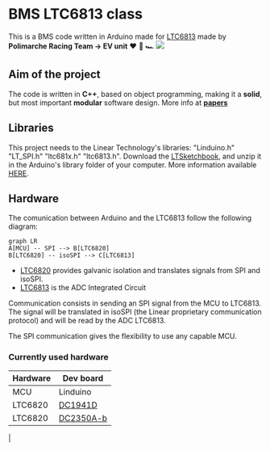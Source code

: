 # BMS LTC6813 class

This is a BMS code written in Arduino made for [LTC6813](https://www.analog.com/en/products/ltc6813-1.html#product-samplebuy)
made by **Polimarche Racing Team -> EV unit** :heart: :electric_plug: :racing_car:
<a href="https://www.polimarcheracingteam.com" rel="Polimarche Racing Team">
<img src="https://media-exp1.licdn.com/dms/image/C4E0BAQHOYr-sqOP5kQ/company-logo_200_200/0?e=1602115200&v=beta&t=0ab4cQiR1ewgAsn9L4vxL4jSTaYazSuib6szEdXNNtE" /></a>

## Aim of the project

The code is written in **C++**, based on object programming, making it a **solid**, but most important **modular** software design.
More info at [**papers**](https://github.com/mrjacopong/BMS_LTC6813_class/tree/master/papers)

## Libraries

This project needs to the Linear Technology's libraries: "Linduino.h" "LT_SPI.h" "ltc681x.h" "ltc6813.h".
Download the [LTSketchbook](https://www.analog.com/media/en/engineering-tools/design-tools/LTSketchbook.zip), and unzip it in the Arduino's library folder of your computer.
More information available [HERE](https://github.com/analogdevicesinc/Linduino).

## Hardware

The comunication between Arduino and the LTC6813 follow the following diagram:

```mermaid
graph LR
A[MCU] -- SPI --> B[LTC6820]
B[LTC6820] -- isoSPI --> C[LTC6813] 
```

 - [LTC6820](https://www.analog.com/en/products/ltc6820.html) provides galvanic isolation and translates signals from SPI and isoSPI.
 - [LTC6813](https://www.analog.com/en/products/ltc6813-1.html#product-samplebuy) is the ADC Integrated Circuit

Communication  consists in sending an SPI signal from the MCU to LTC6813. The signal will be translated in isoSPI (the Linear proprietary communication protocol) and will be read by the ADC LTC6813.  

The SPI communication gives the flexibility to use any capable MCU.

### Currently used hardware 

|Hardware|Dev board|
|--|--|
|MCU|Linduino
|LTC6820|[DC1941D](https://www.analog.com/en/design-center/evaluation-hardware-and-software/evaluation-boards-kits/dc1941d.html)
|LTC6820|[DC2350A-b](https://www.analog.com/en/design-center/evaluation-hardware-and-software/evaluation-boards-kits/dc2350a-b.html)
|